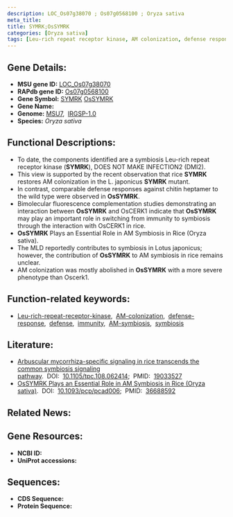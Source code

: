 ```yaml
---
description: LOC_Os07g38070 ; Os07g0568100 ; Oryza sativa
meta_title:
title: SYMRK;OsSYMRK
categories: [Oryza sativa]
tags: [Leu-rich repeat receptor kinase, AM colonization, defense response, defense, immunity, AM symbiosis, symbiosis]
---
```


## Gene Details:
- **MSU gene ID:** [LOC_Os07g38070](http://rice.uga.edu/cgi-bin/ORF_infopage.cgi?orf=LOC_Os07g38070)  
- **RAPdb gene ID:** [Os07g0568100](https://rapdb.dna.affrc.go.jp/locus/?name=Os07g0568100)  
- **Gene Symbol:** <u>SYMRK</u>&nbsp;<u>OsSYMRK</u>
- **Gene Name:**
- **Genome:**  [MSU7](http://rice.uga.edu/),&nbsp;&nbsp;[IRGSP-1.0](https://rapdb.dna.affrc.go.jp/download/irgsp1.html)
- **Species:** *Oryza sativa*

## Functional Descriptions:
   - To date, the components identified are a symbiosis Leu-rich repeat receptor kinase (**SYMRK**), DOES NOT MAKE INFECTION2 (DMI2).
   - This view is supported by the recent observation that rice **SYMRK** restores AM colonization in the L. japonicus **SYMRK** mutant.
   - In contrast, comparable defense responses against chitin heptamer to the wild type were observed in **OsSYMRK**.
   - Bimolecular fluorescence complementation studies demonstrating an interaction between **OsSYMRK** and OsCERK1 indicate that **OsSYMRK** may play an important role in switching from immunity to symbiosis through the interaction with OsCERK1 in rice.
   - **OsSYMRK** Plays an Essential Role in AM Symbiosis in Rice (Oryza sativa).
   - The MLD reportedly contributes to symbiosis in Lotus japonicus; however, the contribution of **OsSYMRK** to AM symbiosis in rice remains unclear.
   - AM colonization was mostly abolished in **OsSYMRK** with a more severe phenotype than Oscerk1.

## Function-related keywords:
   - [Leu-rich-repeat-receptor-kinase](/tags/Leu-rich-repeat-receptor-kinase/),&nbsp;&nbsp;[AM-colonization](/tags/AM-colonization/),&nbsp;&nbsp;[defense-response](/tags/defense-response/),&nbsp;&nbsp;[defense](/tags/defense/),&nbsp;&nbsp;[immunity](/tags/immunity/),&nbsp;&nbsp;[AM-symbiosis](/tags/AM-symbiosis/),&nbsp;&nbsp;[symbiosis](/tags/symbiosis/)

## Literature:
   - [Arbuscular mycorrhiza-specific signaling in rice transcends the common symbiosis signaling pathway](https://www.doi.org/10.1105/tpc.108.062414).&nbsp;&nbsp;DOI:&nbsp;&nbsp;[10.1105/tpc.108.062414](https://www.doi.org/10.1105/tpc.108.062414);&nbsp;&nbsp;PMID:&nbsp;&nbsp;[19033527](https://pubmed.ncbi.nlm.nih.gov/19033527/)
   - [OsSYMRK Plays an Essential Role in AM Symbiosis in Rice (Oryza sativa)](https://www.doi.org/10.1093/pcp/pcad006).&nbsp;&nbsp;DOI:&nbsp;&nbsp;[10.1093/pcp/pcad006](https://www.doi.org/10.1093/pcp/pcad006);&nbsp;&nbsp;PMID:&nbsp;&nbsp;[36688592](https://pubmed.ncbi.nlm.nih.gov/36688592/)

## Related News:

## Gene Resources:
- **NCBI ID:**  []()
- **UniProt accessions:** [](https://www.uniprot.org/uniprotkb//entry)

## Sequences:
- **CDS Sequence:**
- **Protein Sequence:**
